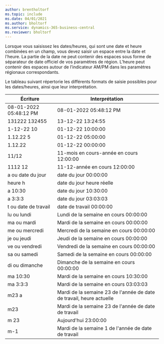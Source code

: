```yaml
---
author: brentholtorf
ms.topic: include
ms.date: 04/01/2021
ms.author: bholtorf
ms.service: dynamics-365-business-central
ms.reviewer: bholtorf
---
```

Lorsque vous saisissez les dates/heures, qui sont une date et heure combinées en un champ, vous devez saisir un espace entre la date et l'heure. La partie de la date ne peut contenir des espaces sous forme de séparateur de date officiel de vos paramètres de région. L’heure peut contenir des espaces autour de l’indicateur AM/PM dans les paramètres régionaux correspondants.

<!--It is also possible to enter only a date in a datetime field, but it is not possible to enter only a time.-->

Le tableau suivant répertorie les différents formats de saisie possibles pour les dates/heures, ainsi que leur interprétation.  

|Écriture|Interprétation|
|---------------|------------------------|
|08-01-2022 05:48:12 PM|08\-01\-2022 05:48:12 PM|
|131222 132455|13-12-22 13:24:55|
|1-12-22 10|01-12-22 10:00:00|
|1.12.22 5|01-12-22 05:00:00|
|1.12.22|01-12-22 00:00:00|
|11/12|11-mois en cours-année en cours 12:00:00|
|1112 12|11-12-année en cours 12:00:00|
|a ou date du jour|date du jour 00:00:00|
|heure h|date du jour heure réelle|
|a 10:30|date du jour 10:30:00|
|a 3:3:3|date du jour 03:03:03|
|t ou date de travail|date de travail 00:00:00|
|lu ou lundi|Lundi de la semaine en cours 00:00:00|
|ma ou mardi|Mardi de la semaine en cours 00:00:00|
|me ou mercredi|Mercredi de la semaine en cours 00:00:00|
|je ou jeudi|Jeudi de la semaine en cours 00:00:00|
|ve ou vendredi|Vendredi de la semaine en cours 00:00:00|
|sa ou samedi|Samedi de la semaine en cours 00:00:00|
|di ou dimanche|Dimanche de la semaine en cours 00:00:00|
|ma 10:30|Mardi de la semaine en cours 10:30:00|
|ma 3:3:3|Mardi de la semaine en cours 03:03:03|
|m23 a|Mardi de la semaine 23 de l'année de date de travail, heure actuelle|
|m23|Mardi de la semaine 23 de l'année de date de travail|
|m 23|Aujourd'hui 23:00:00|
|m-1|Mardi de la semaine 1 de l'année de date de travail|


